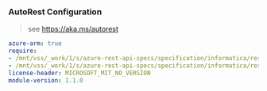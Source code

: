 ### AutoRest Configuration

> see https://aka.ms/autorest

``` yaml
azure-arm: true
require:
- /mnt/vss/_work/1/s/azure-rest-api-specs/specification/informatica/resource-manager/readme.md
- /mnt/vss/_work/1/s/azure-rest-api-specs/specification/informatica/resource-manager/readme.go.md
license-header: MICROSOFT_MIT_NO_VERSION
module-version: 1.1.0
```
